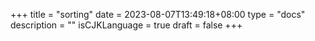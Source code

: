 +++
title = "sorting"
date = 2023-08-07T13:49:18+08:00
type = "docs"
description = ""
isCJKLanguage = true
draft = false
+++